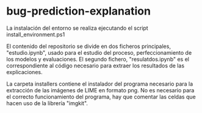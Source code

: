 # bug-prediction-explanation
La instalación del entorno se realiza ejecutando el script install_environment.ps1

El contenido del repositorio se divide en dos ficheros principales, "estudio.ipynb", usado para el estudio del proceso, perfeccionamiento de los modelos y evaluaciones. El segundo fichero, "resulatdos.ipynb" es el correspondiente al código necesario para extraer los resultados de las explicaciones.  

La carpeta installers contiene el instalador del programa necesario para la extracción de las imágenes de LIME en formato png. No es necesario para el correcto funcionamiento del programa, hay que comentar las celdas que hacen uso de la librería "imgkit". 